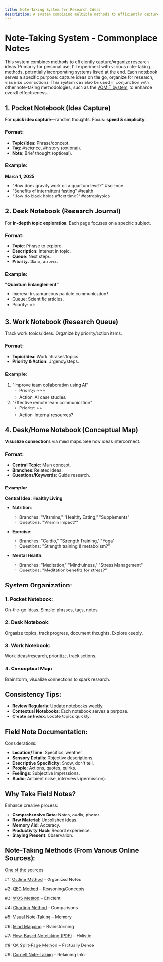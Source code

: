 ```yaml
---
title: Note-Taking System for Research Ideas
description: A system combining multiple methods to efficiently capture and organize random ideas and topics for future research.
---
```


# Note-Taking System - Commonplace Notes

This system combines methods to efficiently capture/organize research ideas. Primarily for personal use, I'll experiment with various note-taking methods, potentially incorporating systems listed at the end. Each notebook serves a specific purpose: capture ideas on the go, organize for research, visualize connections. This system can also be used in conjunction with other note-taking methodologies, such as the [VOMIT System](./VOMIT), to enhance overall effectiveness.

## 1. Pocket Notebook (Idea Capture)

For **quick idea capture**—random thoughts. Focus: **speed & simplicity**.

### Format:

- **Topic/Idea**: Phrase/concept.
- **Tag**: #science, #history (optional).
- **Note**: Brief thought (optional).

### Example:

**March 1, 2025**

- "How does gravity work on a quantum level?" #science
- "Benefits of intermittent fasting" #health
- "How do black holes affect time?" #astrophysics

## 2. Desk Notebook (Research Journal)

For **in-depth topic exploration**. Each page focuses on a specific subject.

### Format:

- **Topic**: Phrase to explore.
- **Description**: Interest in topic.
- **Queue**: Next steps.
- **Priority**: Stars, arrows.

### Example:

**"Quantum Entanglement"**

- Interest: Instantaneous particle communication?
- Queue: Scientific articles.
- Priority: ⭐️⭐️

## 3. Work Notebook (Research Queue)

Track work topics/ideas. Organize by priority/action items.

### Format:

- **Topic/Idea**: Work phrases/topics.
- **Priority & Action**: Urgency/steps.

### Example:

1. "Improve team collaboration using AI"
   - Priority: ⭐️⭐️⭐️
   - Action: AI case studies.
2. "Effective remote team communication"
   - Priority: ⭐️⭐️
   - Action: Internal resources?

## 4. Desk/Home Notebook (Conceptual Map)

**Visualize connections** via mind maps. See how ideas interconnect.

### Format:

- **Central Topic**: Main concept.
- **Branches**: Related ideas.
- **Questions/Keywords**: Guide research.

### Example:

**Central Idea: Healthy Living**

- **Nutrition**:

  - Branches: "Vitamins," "Healthy Eating," "Supplements"
  - Questions: "Vitamin impact?"

- **Exercise**:

  - Branches: "Cardio," "Strength Training," "Yoga"
  - Questions: "Strength training & metabolism?"

- **Mental Health**:
  - Branches: "Meditation," "Mindfulness," "Stress Management"
  - Questions: "Meditation benefits for stress?"

## System Organization:

### 1. **Pocket Notebook**:

On-the-go ideas. Simple: phrases, tags, notes.

### 2. **Desk Notebook**:

Organize topics, track progress, document thoughts. Explore deeply.

### 3. **Work Notebook**:

Work ideas/research, prioritize, track actions.

### 4. **Conceptual Map**:

Brainstorm, visualize connections to spark research.

## Consistency Tips:

- **Review Regularly**: Update notebooks weekly.
- **Contextual Notebooks**: Each notebook serves a purpose.
- **Create an Index**: Locate topics quickly.

## Field Note Documentation:

Considerations:

- **Location/Time**: Specifics, weather.
- **Sensory Details**: Objective descriptions.
- **Descriptive Specificity**: Show, don't tell.
- **People**: Actions, quotes, quirks.
- **Feelings**: Subjective impressions.
- **Audio**: Ambient noise, interviews (permission).

## Why Take Field Notes?

Enhance creative process:

- **Comprehensive Data**: Notes, audio, photos.
- **Raw Material**: Unpolished ideas.
- **Memory Aid**: Accuracy.
- **Productivity Hack**: Record experience.
- **Staying Present**: Observation.

## Note-Taking Methods (From Various Online Sources):

[One of the sources](https://medium.com/@williamliedner/note-taking-the-12-best-methods-9636ef4f19f0)

#1: [Outline Method](https://www.goodnotes.com/blog/outline-note-taking-method) – Organized Notes

#2: [QEC Method](https://e-student.org/qec-note-taking-method/) – Reasoning/Concepts

#3: [WOS Method](https://www.saturdaygift.com/wp-content/uploads/The-WOS-Method-The-Write-on-Slides-Note-Taking-Technique-SaturdayGift.pdf) – Efficient

#4: [Charting Method](https://sheridancollege.libguides.com/takingnotesmodule/taking-notes-in-class/charting-method) – Comparisons

#5: [Visual Note-Taking](https://austinkleon.com/visual-note-taking/) – Memory

#6: [Mind Mapping](https://help.open.ac.uk/notetaking-techniques/mind-maps) – Brainstorming

#7: [Flow-Based Notetaking (PDF)](https://www.scotthyoung.com/learnonsteroids/KJdf342RK-09898JKBDSTDFnkquikPP3-Jan/FlowBasedNotetaking.pdf) – Holistic

#8: [QA Split-Page Method](https://e-student.org/split-page-note-taking-method/) – Factually Dense

#9: [Cornell Note-Taking](https://www.goodnotes.com/blog/cornell-notes) – Retaining Info
